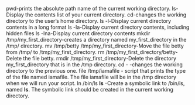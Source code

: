 pwd-prints the absolute path name of the current working directory.
ls-Display the contents list of your current directory.
cd-changes the working directory to the user’s home directory.
ls -l-Display current directory contents in a long format
ls -la-Display current directory contents, including hidden files
ls -lna-Display current directory contents
mkdir /tmp/my_first_directory-creates a directory named my_first_directory in the /tmp/ directory.
mv /tmp/betty /tmp/my_first_directory-Move the file betty from /tmp/ to /tmp/my_first_directory.
rm /tmp/my_first_directory/betty-Delete the file betty.
rmdir /tmp/my_first_directory-Delete the directory my_first_directory that is in the /tmp directory.
cd - -changes the working directory to the previous one.
file /tmp/iamafile - script that prints the type of the file named iamafile. The file iamafile will be in the /tmp directory when we will run your script.
ln /bin/ls __ls__ -Create a symbolic link to /bin/ls, named __ls__. The symbolic link should be created in the current working directory.
